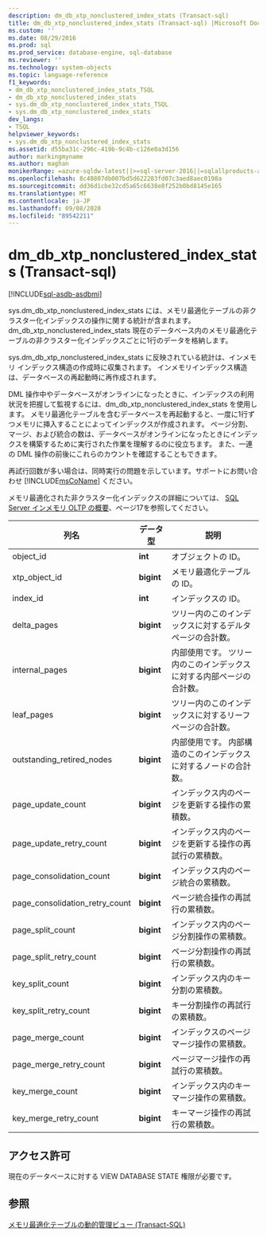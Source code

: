 ```yaml
---
description: dm_db_xtp_nonclustered_index_stats (Transact-sql)
title: dm_db_xtp_nonclustered_index_stats (Transact-sql) |Microsoft Docs
ms.custom: ''
ms.date: 08/29/2016
ms.prod: sql
ms.prod_service: database-engine, sql-database
ms.reviewer: ''
ms.technology: system-objects
ms.topic: language-reference
f1_keywords:
- dm_db_xtp_nonclustered_index_stats_TSQL
- dm_db_xtp_nonclustered_index_stats
- sys.dm_db_xtp_nonclustered_index_stats_TSQL
- sys.dm_db_xtp_nonclustered_index_stats
dev_langs:
- TSQL
helpviewer_keywords:
- sys.dm_db_xtp_nonclustered_index_stats
ms.assetid: d55ba31c-296c-419b-9c4b-c126e0a3d156
author: markingmyname
ms.author: maghan
monikerRange: =azure-sqldw-latest||>=sql-server-2016||=sqlallproducts-allversions||>=sql-server-linux-2017||=azuresqldb-mi-current
ms.openlocfilehash: 8c48807db007bd5d622283fd07c3aed8aec0198a
ms.sourcegitcommit: dd36d1cbe32cd5a65c6638e8f252b0bd8145e165
ms.translationtype: MT
ms.contentlocale: ja-JP
ms.lasthandoff: 09/08/2020
ms.locfileid: "89542211"
---
```

# <a name="sysdm_db_xtp_nonclustered_index_stats-transact-sql"></a>dm_db_xtp_nonclustered_index_stats (Transact-sql)
[!INCLUDE[sql-asdb-asdbmi](../../includes/applies-to-version/sql-asdb-asdbmi.md)]

  sys.dm_db_xtp_nonclustered_index_stats には、メモリ最適化テーブルの非クラスター化インデックスの操作に関する統計が含まれます。 dm_db_xtp_nonclustered_index_stats 現在のデータベース内のメモリ最適化テーブルの非クラスター化インデックスごとに1行のデータを格納します。  
  
 sys.dm_db_xtp_nonclustered_index_stats に反映されている統計は、インメモリ インデックス構造の作成時に収集されます。 インメモリインデックス構造は、データベースの再起動時に再作成されます。  
  
 DML 操作中やデータベースがオンラインになったときに、インデックスの利用状況を把握して監視するには、dm_db_xtp_nonclustered_index_stats を使用します。 メモリ最適化テーブルを含むデータベースを再起動すると、一度に1行ずつメモリに挿入することによってインデックスが作成されます。 ページ分割、マージ、および統合の数は、データベースがオンラインになったときにインデックスを構築するために実行された作業を理解するのに役立ちます。 また、一連の DML 操作の前後にこれらのカウントを確認することもできます。  
  
 再試行回数が多い場合は、同時実行の問題を示しています。サポートにお問い合わせ [!INCLUDE[msCoName](../../includes/msconame-md.md)] ください。  
  
 メモリ最適化された非クラスター化インデックスの詳細については、 [SQL Server インメモリ OLTP の概要](https://t.co/T6zToWc6y6)、ページ17を参照してください。  
  
|列名|データ型|説明|  
|-----------------|---------------|-----------------|  
|object_id|**int**|オブジェクトの ID。|  
|xtp_object_id|**bigint**|メモリ最適化テーブルの ID。|  
|index_id|**int**|インデックスの ID。|  
|delta_pages|**bigint**|ツリー内のこのインデックスに対するデルタページの合計数。|  
|internal_pages|**bigint**|内部使用です。 ツリー内のこのインデックスに対する内部ページの合計数。|  
|leaf_pages|**bigint**|ツリー内のこのインデックスに対するリーフページの合計数。|  
|outstanding_retired_nodes|**bigint**|内部使用です。 内部構造のこのインデックスに対するノードの合計数。|  
|page_update_count|**bigint**|インデックス内のページを更新する操作の累積数。|  
|page_update_retry_count|**bigint**|インデックス内のページを更新する操作の再試行の累積数。|  
|page_consolidation_count|**bigint**|インデックス内のページ統合の累積数。|  
|page_consolidation_retry_count|**bigint**|ページ統合操作の再試行の累積数。|  
|page_split_count|**bigint**|インデックス内のページ分割操作の累積数。|  
|page_split_retry_count|**bigint**|ページ分割操作の再試行の累積数。|  
|key_split_count|**bigint**|インデックス内のキー分割の累積数。|  
|key_split_retry_count|**bigint**|キー分割操作の再試行の累積数。|  
|page_merge_count|**bigint**|インデックスのページ マージ操作の累積数。|  
|page_merge_retry_count|**bigint**|ページマージ操作の再試行の累積数。|  
|key_merge_count|**bigint**|インデックス内のキーマージ操作の累積数。|  
|key_merge_retry_count|**bigint**|キーマージ操作の再試行の累積数。|  
  
## <a name="permissions"></a>アクセス許可  
 現在のデータベースに対する VIEW DATABASE STATE 権限が必要です。  
  
## <a name="see-also"></a>参照  
 [メモリ最適化テーブルの動的管理ビュー &#40;Transact-SQL&#41;](../../relational-databases/system-dynamic-management-views/memory-optimized-table-dynamic-management-views-transact-sql.md)  
  
  
